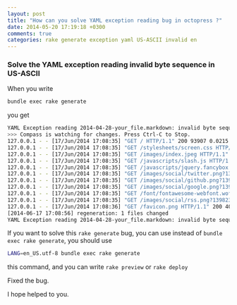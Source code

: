 ```yaml
---
layout: post
title: "How can you solve YAML exception reading bug in octopress ?"
date: 2014-05-20 17:19:18 +0300
comments: true
categories: rake generate exception yaml US-ASCII invalid en
---
```


### Solve the YAML exception reading invalid byte sequence in US-ASCII

When you write

```bash
bundle exec rake generate
```

you get

``` bash
YAML Exception reading 2014-04-28-your_file.markdown: invalid byte sequence in US-ASCII
>>> Compass is watching for changes. Press Ctrl-C to Stop.
127.0.0.1 - - [17/Jun/2014 17:08:35] "GET / HTTP/1.1" 200 93907 0.0215
127.0.0.1 - - [17/Jun/2014 17:08:35] "GET /stylesheets/screen.css HTTP/1.1" 200 28107 0.0019
127.0.0.1 - - [17/Jun/2014 17:08:35] "GET /images/index.jpeg HTTP/1.1" 200 7466 0.0020
127.0.0.1 - - [17/Jun/2014 17:08:35] "GET /javascripts/slash.js HTTP/1.1" 200 1786 0.0010
127.0.0.1 - - [17/Jun/2014 17:08:35] "GET /javascripts/jquery.fancybox.pack.js HTTP/1.1" 200 17638 0.0014
127.0.0.1 - - [17/Jun/2014 17:08:35] "GET /images/social/twitter.png?1398238298 HTTP/1.1" 200 554 0.0009
127.0.0.1 - - [17/Jun/2014 17:08:35] "GET /images/social/github.png?1398238298 HTTP/1.1" 200 581 0.0029
127.0.0.1 - - [17/Jun/2014 17:08:35] "GET /images/social/google.png?1398238298 HTTP/1.1" 200 602 0.0034
127.0.0.1 - - [17/Jun/2014 17:08:35] "GET /font/fontawesome-webfont.woff HTTP/1.1" 200 23416 0.0034
127.0.0.1 - - [17/Jun/2014 17:08:35] "GET /images/social/rss.png?1398238298 HTTP/1.1" 200 619 0.0069
127.0.0.1 - - [17/Jun/2014 17:08:36] "GET /favicon.png HTTP/1.1" 200 400 0.0009
[2014-06-17 17:08:56] regeneration: 1 files changed
YAML Exception reading 2014-04-28-your_file.markdown: invalid byte sequence in US-ASCII
```
If you want to solve this `rake generate` bug, you can use instead of `bundle exec rake generate`,
you should use


``` bash
LANG=en_US.utf-8 bundle exec rake generate
```
this command, and you can write `rake preview` or `rake deploy`

Fixed the bug.

I hope helped to you.